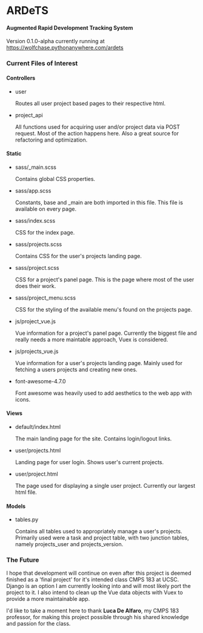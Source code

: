 # ARDeTS
#### Augmented Rapid Development Tracking System

Version 0.1.0-alpha currently running at https://wolfchase.pythonanywhere.com/ardets

### Current Files of Interest

#### Controllers

- user

    Routes all user project based pages to their respective html.
    
- project_api

    All functions used for acquiring user and/or project data via POST request. Most of the
    action happens here. Also a great source for refactoring and optimization.
    
#### Static

- sass/_main.scss

    Contains global CSS properties.
    
- sass/app.scss

    Constants, base and _main are both imported in this file. This file is available on every
    page.
    
- sass/index.scss

    CSS for the index page.

- sass/projects.scss

    Contains CSS for the user's projects landing page.

- sass/project.scss

    CSS for a project's panel page. This is the page where most of the user does their work.

- sass/project_menu.scss

    CSS for the styling of the available menu's found on the projects page.
    
- js/project_vue.js

    Vue information for a project's panel page. Currently the biggest file and really needs a more
    maintable approach, Vuex is considered.
    
- js/projects_vue.js

    Vue information for a user's projects landing page. Mainly used for fetching a users projects
    and creating new ones.
    
- font-awesome-4.7.0

    Font awesome was heavily used to add aesthetics to the web app with icons.
    
#### Views

- default/index.html

    The main landing page for the site. Contains login/logout links.
    
- user/projects.html

    Landing page for user login. Shows user's current projects.
    
- user/project.html

    The page used for displaying a single user project. Currently our largest html file.
    
#### Models

- tables.py

    Contains all tables used to appropriately manage a user's projects. Primarily used were a task
    and project table, with two junction tables, namely projects_user and projects_version.
    
### The Future

I hope that development will continue on even after this project is deemed finished as a 'final project'
for it's intended class CMPS 183 at UCSC. Django is an option I am currently looking into and will most
likely port the project to it. I also intend to clean up the Vue data objects with Vuex to provide a
more maintainable app. 

I'd like to take a moment here to thank **Luca De Alfaro**, my CMPS 183 professor, for making this
project possible through his shared knowledge and passion for the class.
